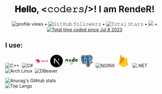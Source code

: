 <!-- BLOG-POST-LIST:START -->
<h1 align="center">
  𝐇𝐞𝐥𝐥𝐨, &lt;𝚌𝚘𝚍𝚎𝚛𝚜/&gt;! I am RendeR!
</h1>
<p align="center">
	<img alt = "profile views" src="https://komarev.com/ghpvc/?username=render69&style=flat&color=blue"/> •   
	<img alt="𝙶𝚒𝚝𝙷𝚞𝚋 𝚏𝚘𝚕𝚕𝚘𝚠𝚎𝚛𝚜" src="https://img.shields.io/github/followers/render69?label=Followers&style=social"/> •
	<img src="https://img.shields.io/github/stars/render69?label=Stars" alt="𝚃𝚘𝚝𝚊𝚕 𝚂𝚝𝚊𝚛𝚜"/> •
	<a href="https://github.com/sponsors/render69"><img src="https://img.shields.io/static/v1?label=Sponsor&message=%E2%9D%A4&logo=GitHub&color=%23fe8e86"/></a> •
	<a href="https://wakatime.com/@f6aa4824-412b-4946-b8d8-3df28c51cf20"><img src="https://wakatime.com/badge/user/f6aa4824-412b-4946-b8d8-3df28c51cf20.svg" alt="Total time coded since Jul 8 2023" /></a>
</p>
<div>
  <h2>I use:</h2>
	<img src="https://github.com/render69/render69/blob/main/cplusplus-original.svg" title="C++" alt="C++" width="40" height="40"/>&nbsp;
	<img src="https://github.com/render69/render69/blob/main/csharp-original.svg" title="C#" alt="C#" width="40" height="40"/>&nbsp;
	<img src="https://github.com/render69/render69/blob/main/nestjs-original-wordmark.svg" title="NestJS" alt="NestJS" width="40" height="40"/>&nbsp;
	<img src="https://github.com/render69/render69/blob/main/nextjs-original.svg" title="Next.js" alt="Next.js" width="40" height="40"/>&nbsp;
	<img src="https://github.com/render69/render69/blob/main/nodejs-original-wordmark.svg" title="Node.js" alt="Node.js" width="40" height="40"/>&nbsp;
	<img src="https://github.com/render69/render69/blob/main/postgresql-original.svg" title="PostgreSQL" alt="PostgreSQL" width="40" height="40"/>&nbsp;
	<img src="https://github.com/render69/render69/blob/main/nginx-original.svg" title="NGINX" alt="NGINX" width="40" height="40"/>&nbsp;
	<img src="https://github.com/render69/render69/blob/main/firebase-original.svg" title="Firebase" alt="Firebase" width="40" height="40"/>&nbsp;
	<img src="https://github.com/render69/render69/blob/main/dotnetcore-original.svg" title=".NET" alt=".NET" width="40" height="40"/>&nbsp;
<!-- 	<img src="https://github.com/render69/render69/blob/main/python-original.svg" title="Python" alt="Python" width="40" height="40"/>&nbsp; -->
	<img src="https://github.com/render69/render69/blob/main/archlinux-original.svg" title="Arch Linux" alt="Arch Linux" width="40" height="40"/>&nbsp;
	<img src="https://github.com/render69/render69/blob/main/dbeaver-original.svg" title="DBeaver" alt="DBeaver" width="40" height="40"/>&nbsp;
</div>
<div>


![Anurag's GitHub stats](https://github-readme-stats.vercel.app/api?username=render69&show=reviews,discussions_started,discussions_answered,prs_merged,prs_merged_percentage&show_icons=true&theme=radical)<br>
![Top Langs](https://github-readme-stats.vercel.app/api/top-langs/?username=render69&layout=compact&show_icons=true&theme=radical)
</div>

<!-- BLOG-POST-LIST:END -->
